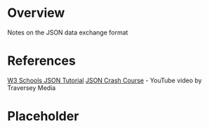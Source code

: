 # Overview

Notes on the JSON data exchange format

# References

[W3 Schools JSON Tutorial](https://www.w3schools.com/js/js_json_intro.asp)
[JSON Crash Course](https://www.youtube.com/watch?v=wI1CWzNtE-M) - YouTube video by Traversey Media

# Placeholder

